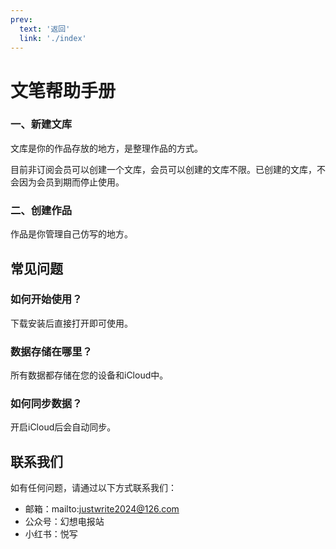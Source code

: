 ```yaml
---
prev:
  text: '返回'
  link: './index'
---
```


# 文笔帮助手册

### 一、新建文库

文库是你的作品存放的地方，是整理作品的方式。

目前非订阅会员可以创建一个文库，会员可以创建的文库不限。已创建的文库，不会因为会员到期而停止使用。

### 二、创建作品

作品是你管理自己仿写的地方。

## 常见问题

### 如何开始使用？
下载安装后直接打开即可使用。

### 数据存储在哪里？
所有数据都存储在您的设备和iCloud中。

### 如何同步数据？
开启iCloud后会自动同步。

## 联系我们

如有任何问题，请通过以下方式联系我们：

- 邮箱：mailto:justwrite2024@126.com
- 公众号：幻想电报站
- 小红书：悦写